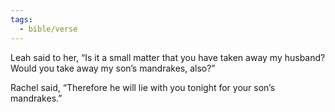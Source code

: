 ```yaml
---
tags:
  - bible/verse
---
```

Leah said to her, “Is it a small matter that you have taken away my husband? Would you take away my son’s mandrakes, also?”

Rachel said, “Therefore he will lie with you tonight for your son’s mandrakes.”